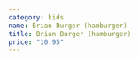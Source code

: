 ```yaml
---
category: kids
name: Brian Burger (hamburger)
title: Brian Burger (hamburger)
price: "10.95"
---
```


